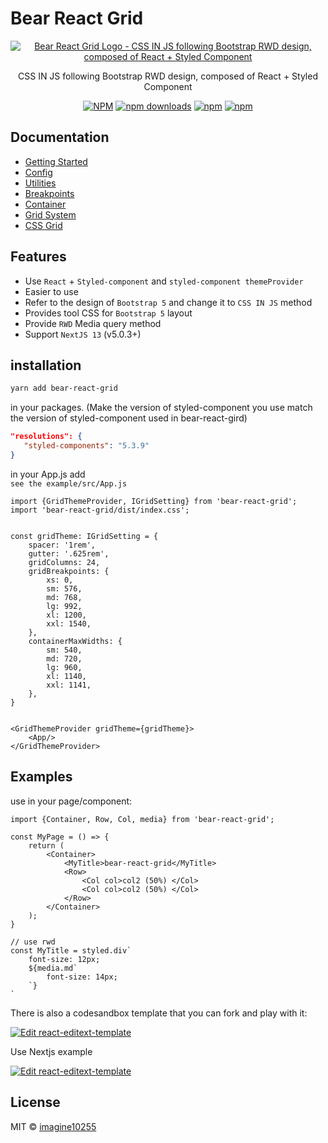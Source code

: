 # Bear React Grid

<div style="text-align: center">
    <a href="https://bear-react-grid.pages.dev/" title="Bear Grid Logo - CSS IN JS following Bootstrap RWD design, composed of React + Styled Component">
        <img src="https://bear-react-grid.pages.dev/img/banner.webp" alt="Bear React Grid Logo - CSS IN JS following Bootstrap RWD design, composed of React + Styled Component" />
    </a>
</div>
<p align="center">
    CSS IN JS following Bootstrap RWD design, composed of React + Styled Component
</p>

<div align="center">

[![NPM](https://img.shields.io/npm/v/bear-react-grid.svg?style=for-the-badge)](https://www.npmjs.com/package/bear-react-grid)
[![npm downloads](https://img.shields.io/npm/dm/bear-react-grid.svg?style=for-the-badge)](https://www.npmjs.com/package/bear-react-grid)
[![npm](https://img.shields.io/npm/dt/bear-react-grid.svg?style=for-the-badge)](https://www.npmjs.com/package/bear-react-grid)
[![npm](https://img.shields.io/npm/l/bear-react-grid?style=for-the-badge)](https://github.com/imagine10255/bear-react-grid/blob/main/LICENSE)

</div>

## Documentation

- [Getting Started](https://bear-react-grid.pages.dev/docs/getting-started)
- [Config](https://bear-react-grid.pages.dev/docs/config)
- [Utilities](https://bear-react-grid.pages.dev/docs/utilities)
- [Breakpoints](https://bear-react-grid.pages.dev/docs/breakpoints)
- [Container](https://bear-react-grid.pages.dev/docs/container)
- [Grid System](https://bear-react-grid.pages.dev/docs/category/grid-system)
- [CSS Grid](https://bear-react-grid.pages.dev/docs/category/css-grid)


## Features

- Use `React` + `Styled-component` and `styled-component themeProvider`
- Easier to use
- Refer to the design of `Bootstrap 5` and change it to `CSS IN JS` method
- Provides tool CSS for `Bootstrap 5` layout
- Provide `RWD` Media query method
- Support `NextJS 13` (v5.0.3+)

## installation

```bash
yarn add bear-react-grid
```

in your packages. (Make the version of styled-component you use match the version of styled-component used in bear-react-gird)

```json
"resolutions": {
   "styled-components": "5.3.9"
}
```


in your App.js add  
`see the example/src/App.js`

```tsx
import {GridThemeProvider, IGridSetting} from 'bear-react-grid';
import 'bear-react-grid/dist/index.css';


const gridTheme: IGridSetting = {
    spacer: '1rem',
    gutter: '.625rem',
    gridColumns: 24,
    gridBreakpoints: {
        xs: 0,
        sm: 576,
        md: 768,
        lg: 992,
        xl: 1200,
        xxl: 1540,
    },
    containerMaxWidths: {
        sm: 540,
        md: 720,
        lg: 960,
        xl: 1140,
        xxl: 1141,
    },
}


<GridThemeProvider gridTheme={gridTheme}>
    <App/>
</GridThemeProvider>
```

## Examples

use in your page/component:
```tsx
import {Container, Row, Col, media} from 'bear-react-grid';

const MyPage = () => {
    return (
        <Container>
            <MyTitle>bear-react-grid</MyTitle>
            <Row>
                <Col col>col2 (50%) </Col>
                <Col col>col2 (50%) </Col>
            </Row>
        </Container>
    );
}

// use rwd
const MyTitle = styled.div`
    font-size: 12px;
    ${media.md`
        font-size: 14px;
    `}
`

```

There is also a codesandbox template that you can fork and play with it:

[![Edit react-editext-template](https://codesandbox.io/static/img/play-codesandbox.svg)](https://codesandbox.io/s/bear-react-grid-lqsn6)

Use Nextjs example


[![Edit react-editext-template](https://codesandbox.io/static/img/play-codesandbox.svg)](https://codesandbox.io/p/github/imagine10255/bear-react-grid-nextjs/main)



## License

MIT © [imagine10255](https://github.com/imagine10255)
````
